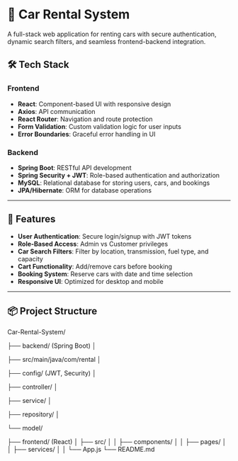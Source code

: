 # 🚗 Car Rental System

A full-stack web application for renting cars with secure authentication, dynamic search filters, and seamless frontend-backend integration.

## 🛠️ Tech Stack

### Frontend
- **React**: Component-based UI with responsive design
- **Axios**: API communication
- **React Router**: Navigation and route protection
- **Form Validation**: Custom validation logic for user inputs
- **Error Boundaries**: Graceful error handling in UI

### Backend
- **Spring Boot**: RESTful API development
- **Spring Security + JWT**: Role-based authentication and authorization
- **MySQL**: Relational database for storing users, cars, and bookings
- **JPA/Hibernate**: ORM for database operations

---

## 🔐 Features

- **User Authentication**: Secure login/signup with JWT tokens
- **Role-Based Access**: Admin vs Customer privileges
- **Car Search Filters**: Filter by location, transmission, fuel type, and capacity
- **Cart Functionality**: Add/remove cars before booking
- **Booking System**: Reserve cars with date and time selection
- **Responsive UI**: Optimized for desktop and mobile

---

## 📦 Project Structure

Car-Rental-System/ 

├── backend/ (Spring Boot) │

├── src/main/java/com/rental │

├── config/ (JWT, Security) │

├── controller/ │ 

├── service/ │ 

├── repository/ │

└── model/

├── frontend/ (React) │
├── src/ │ │
├── components/ │ 
│ ├── pages/ │ │
├── services/ │ 
│ └── App.js 
└── README.md
